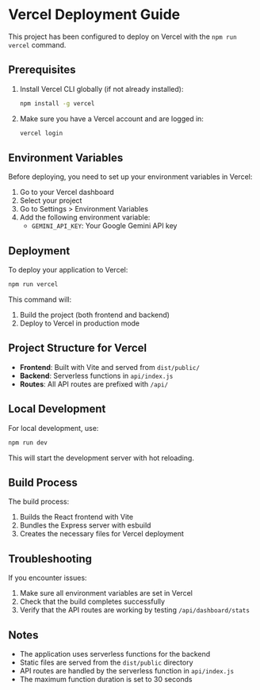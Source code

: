 # Vercel Deployment Guide

This project has been configured to deploy on Vercel with the `npm run vercel` command.

## Prerequisites

1. Install Vercel CLI globally (if not already installed):
   ```bash
   npm install -g vercel
   ```

2. Make sure you have a Vercel account and are logged in:
   ```bash
   vercel login
   ```

## Environment Variables

Before deploying, you need to set up your environment variables in Vercel:

1. Go to your Vercel dashboard
2. Select your project
3. Go to Settings > Environment Variables
4. Add the following environment variable:
   - `GEMINI_API_KEY`: Your Google Gemini API key

## Deployment

To deploy your application to Vercel:

```bash
npm run vercel
```

This command will:
1. Build the project (both frontend and backend)
2. Deploy to Vercel in production mode

## Project Structure for Vercel

- **Frontend**: Built with Vite and served from `dist/public/`
- **Backend**: Serverless functions in `api/index.js`
- **Routes**: All API routes are prefixed with `/api/`

## Local Development

For local development, use:
```bash
npm run dev
```

This will start the development server with hot reloading.

## Build Process

The build process:
1. Builds the React frontend with Vite
2. Bundles the Express server with esbuild
3. Creates the necessary files for Vercel deployment

## Troubleshooting

If you encounter issues:

1. Make sure all environment variables are set in Vercel
2. Check that the build completes successfully
3. Verify that the API routes are working by testing `/api/dashboard/stats`

## Notes

- The application uses serverless functions for the backend
- Static files are served from the `dist/public` directory
- API routes are handled by the serverless function in `api/index.js`
- The maximum function duration is set to 30 seconds
